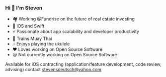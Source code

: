 ### Hi 👋 I'm Steven

- 🏘️ Working @Fundrise on the future of real estate investing
- 📱 iOS and Swift
- ⚡ Passionate about app scalability and developer productivity
- 🥊 Trains Muay Thai
- 🎶 Enjoys playing the ukulele
- :heart: Loves working on Open Source Software
- 😪 Not currently working on Open Source Software

Available for iOS contracting (application/feature development, code review, advising) contact stevensdeutsch@yahoo.com
